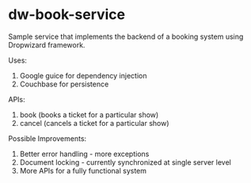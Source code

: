 # dw-book-service
Sample service that implements the backend of a booking system using Dropwizard framework.

Uses:
1) Google guice for dependency injection
2) Couchbase for persistence

APIs:
1) book (books a ticket for a particular show)
2) cancel (cancels a ticket for a particular show)

Possible Improvements:
1) Better error handling - more exceptions
2) Document locking - currently synchronized at single server level
3) More APIs for a fully functional system

